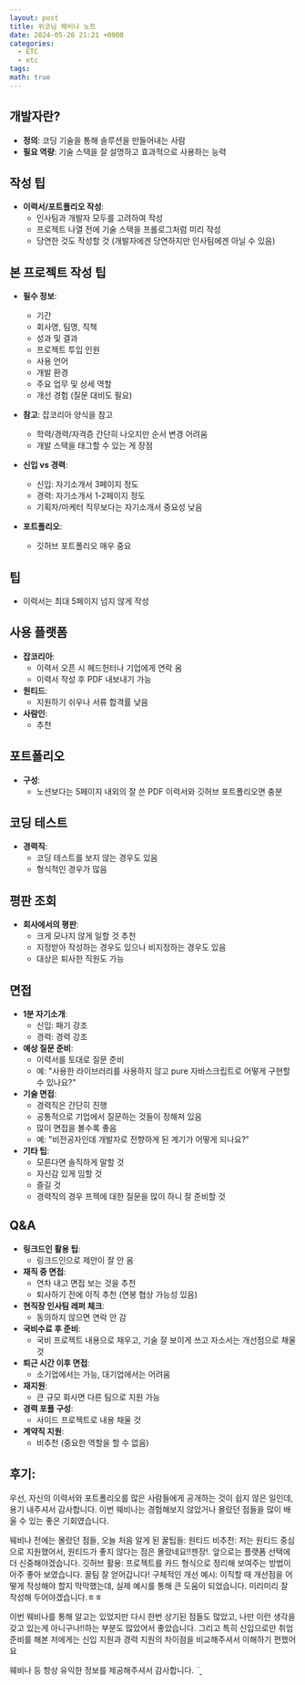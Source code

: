```yaml
---
layout: post
title: 위코님 웨비나 노트
date: 2024-05-26 21:21 +0900
categories:
  - ETC
  - etc
tags: 
math: true
---
```

## 개발자란?

- **정의**: 코딩 기술을 통해 솔루션을 만들어내는 사람
- **필요 역량**: 기술 스택을 잘 설명하고 효과적으로 사용하는 능력

## 작성 팁

- **이력서/포트폴리오 작성**:
    - 인사팀과 개발자 모두를 고려하여 작성
    - 프로젝트 나열 전에 기술 스택을 프롤로그처럼 미리 작성
    - 당연한 것도 작성할 것 (개발자에겐 당연하지만 인사팀에겐 아닐 수 있음)

## 본 프로젝트 작성 팁

- **필수 정보**:
    
    - 기간
    - 회사명, 팀명, 직책
    - 성과 및 결과
    - 프로젝트 투입 인원
    - 사용 언어
    - 개발 환경
    - 주요 업무 및 상세 역할
    - 개선 경험 (질문 대비도 필요)
- **참고**: 잡코리아 양식을 참고
    
    - 학력/경력/자격증 간단히 나오지만 순서 변경 어려움
    - 개발 스택을 태그할 수 있는 게 장점
- **신입 vs 경력**:
    
    - 신입: 자기소개서 3페이지 정도
    - 경력: 자기소개서 1-2페이지 정도
    - 기획자/마케터 직무보다는 자기소개서 중요성 낮음
- **포트폴리오**:
    
    - 깃허브 포트폴리오 매우 중요

## 팁

- 이력서는 최대 5페이지 넘지 않게 작성

## 사용 플랫폼

- **잡코리아**:
    - 이력서 오픈 시 헤드헌터나 기업에게 연락 옴
    - 이력서 작성 후 PDF 내보내기 가능
- **원티드**:
    - 지원하기 쉬우나 서류 합격률 낮음
- **사람인**:
    - 추천

## 포트폴리오

- **구성**:
    - 노션보다는 5페이지 내외의 잘 쓴 PDF 이력서와 깃허브 포트폴리오면 충분

## 코딩 테스트

- **경력직**:
    - 코딩 테스트를 보지 않는 경우도 있음
    - 형식적인 경우가 많음

## 평판 조회

- **회사에서의 평판**:
    - 크게 모나지 않게 일할 것 추천
    - 지정받아 작성하는 경우도 있으나 비지정하는 경우도 있음
    - 대상은 퇴사한 직원도 가능

## 면접

- **1분 자기소개**:
    - 신입: 패기 강조
    - 경력: 경력 강조
- **예상 질문 준비**:
    - 이력서를 토대로 질문 준비
    - 예: "사용한 라이브러리를 사용하지 않고 pure 자바스크립트로 어떻게 구현할 수 있나요?"
- **기술 면접**:
    - 경력직은 간단히 진행
    - 공통적으로 기업에서 질문하는 것들이 정해져 있음
    - 많이 면접을 볼수록 좋음
    - 예: "비전공자인데 개발자로 전향하게 된 계기가 어떻게 되나요?"
- **기타 팁**:
    - 모른다면 솔직하게 말할 것
    - 자신감 있게 임할 것
    - 즐길 것
    - 경력직의 경우 프젝에 대한 질문을 많이 하니 잘 준비할 것

## Q&A

- **링크드인 활용 팁**:
    - 링크드인으로 제안이 잘 안 옴
- **재직 중 면접**:
    - 연차 내고 면접 보는 것을 추천
    - 퇴사하기 전에 이직 추천 (연봉 협상 가능성 있음)
- **현직장 인사팀 레퍼 체크**:
    - 동의하지 않으면 연락 안 감
- **국비수료 후 준비**:
    - 국비 프로젝트 내용으로 채우고, 기술 잘 보이게 쓰고 자소서는 개선점으로 채울 것
- **퇴근 시간 이후 면접**:
    - 소기업에서는 가능, 대기업에서는 어려움
- **재지원**:
    - 큰 규모 회사면 다른 팀으로 지원 가능
- **경력 포폴 구성**:
    - 사이드 프로젝트로 내용 채울 것
- **계약직 지원**:
    - 비추천 (중요한 역할을 할 수 없음)



## 후기:

우선, 자신의 이력서와 포트폴리오를 많은 사람들에게 공개하는 것이 쉽지 않은 일인데, 용기 내주셔서 감사합니다. 이번 웨비나는 경험해보지 않았거나 몰랐던 점들을 많이 배울 수 있는 좋은 기회였습니다.

웨비나 전에는 몰랐던 점들, 오늘 처음 알게 된 꿀팁들:
원티드 비추천: 저는 원티드 중심으로 지원했어서, 원티드가 좋지 않다는 점은 몰랐네요!!젠장!. 앞으로는 플랫폼 선택에 더 신중해야겠습니다.
깃허브 활용: 프로젝트를 카드 형식으로 정리해 보여주는 방법이 아주 좋아 보였습니다. 꿀팀 잘 얻어갑니다!
구체적인 개선 예시: 이직할 때 개선점을 어떻게 작성해야 할지 막막했는데, 실제 예시를 통해 큰 도움이 되었습니다. 미리미리 잘 작성해 두어야겠습니다.ㅎㅎ


이번 웨비나를 통해 알고는 있었지만 다시 한번 상기된 점들도 많았고, 나만 이런 생각을 갖고 있는게 아니구나!!하는 부분도 많았어서 좋았습니다. 그리고 특히 신입으로만 취업 준비를 해본 저에게는 신입 지원과 경력 지원의 차이점을 비교해주셔서 이해하기 편했어요

웨비나 등 항상 유익한 정보를 제공해주셔서 감사합니다. ¨̮